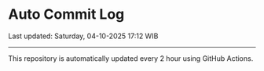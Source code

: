 # Auto Commit Log

Last updated: Saturday, 04-10-2025 17:12 WIB

---

This repository is automatically updated every 2 hour using GitHub Actions.
